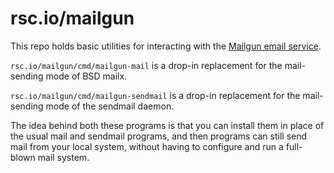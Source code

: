 # rsc.io/mailgun

This repo holds basic utilities for interacting with the
[Mailgun email service](https://www.mailgun.com).

`rsc.io/mailgun/cmd/mailgun-mail` is a drop-in replacement for the mail-sending mode of BSD mailx.

`rsc.io/mailgun/cmd/mailgun-sendmail` is a drop-in replacement for the mail-sending mode of the sendmail daemon.

The idea behind both these programs is that you can install them in
place of the usual mail and sendmail programs, and then programs can 
still send mail from your local system, without having to configure and
run a full-blown mail system.

